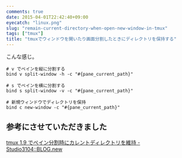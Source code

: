 ```yaml
---
comments: true
date: 2015-04-01T22:42:40+09:00
eyecatch: "linux.png"
slug: "remain-current-directory-when-open-new-window-in-tmux"
tags: ["tmux"]
title: "tmuxでウィンドウを開いたり画面分割したときにディレクトリを保持する"
---
```


こんな感じ。

```
# v でペインを縦に分割する
bind v split-window -h -c "#{pane_current_path}"

# s でペインを横に分割する
bind s split-window -v -c "#{pane_current_path}"

# 新規ウィンドウでディレクトリを保持
bind c new-window -c "#{pane_current_path}"
```

## 参考にさせていただきました

[tmux 1.9 でペイン分割時にカレントディレクトリを維持 - Studio3104::BLOG.new](http://studio3104.hatenablog.com/entry/2014/10/14/131430)
